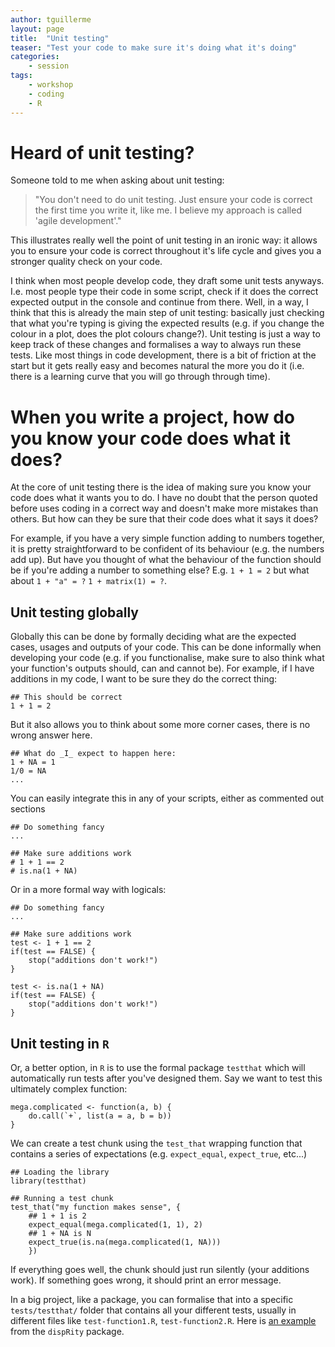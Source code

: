 ```yaml
---
author: tguillerme
layout: page
title:  "Unit testing"
teaser: "Test your code to make sure it's doing what it's doing"
categories:
    - session
tags:
    - workshop
    - coding
    - R
---
```


# Heard of unit testing?

Someone told to me when asking about unit testing:

> "You don't need to do unit testing. Just ensure your code is correct the first time you write it, like me. I believe my approach is called 'agile development'."

This illustrates really well the point of unit testing in an ironic way: it allows you to ensure your code is correct throughout it's life cycle and gives you a stronger quality check on your code.

I think when most people develop code, they draft some unit tests anyways.
I.e. most people type their code in some script, check if it does the correct expected output in the console and continue from there.
Well, in a way, I think that this is already the main step of unit testing: basically just checking that what you're typing is giving the expected results (e.g. if you change the colour in a plot, does the plot colours change?).
Unit testing is just a way to keep track of these changes and formalises a way to always run these tests.
Like most things in code development, there is a bit of friction at the start but it gets really easy and becomes natural the more you do it (i.e. there is a learning curve that you will go through through time).

# When you write a project, how do you know your code does what it does?

At the core of unit testing there is the idea of making sure you know your code does what it wants you to do.
I have no doubt that the person quoted before uses coding in a correct way and doesn't make more mistakes than others.
But how can they be sure that their code does what it says it does?

For example, if you have a very simple function adding to numbers together, it is pretty straightforward to be confident of its behaviour (e.g. the numbers add up).
But have you thought of what the behaviour of the function should be if you're adding a number to something else?
E.g. `1 + 1 = 2` but what about `1 + "a" = ?` `1 + matrix(1) = ?`.

## Unit testing globally

Globally this can be done by formally deciding what are the expected cases, usages and outputs of your code.
This can be done informally when developing your code (e.g. if you functionalise, make sure to also think what your function's outputs should, can and cannot be).
For example, if I have additions in my code, I want to be sure they do the correct thing:

```
## This should be correct
1 + 1 = 2
```

But it also allows you to think about some more corner cases, there is no wrong answer here.

```
## What do _I_ expect to happen here:
1 + NA = 1
1/0 = NA
...
```

You can easily integrate this in any of your scripts, either as commented out sections

```
## Do something fancy
...

## Make sure additions work
# 1 + 1 == 2
# is.na(1 + NA)
```

Or in a more formal way with logicals:

```
## Do something fancy
...

## Make sure additions work
test <- 1 + 1 == 2
if(test == FALSE) {
    stop("additions don't work!")
}

test <- is.na(1 + NA)
if(test == FALSE) {
    stop("additions don't work!")
}
```

## Unit testing in `R`

Or, a better option, in `R` is to use the formal package `testthat` which will automatically run tests after you've designed them.
Say we want to test this ultimately complex function:

```
mega.complicated <- function(a, b) {
    do.call(`+`, list(a = a, b = b))
}
```

We can create a test chunk using the `test_that` wrapping function that contains a series of expectations (e.g. `expect_equal`, `expect_true`, etc...)

```
## Loading the library
library(testthat)

## Running a test chunk
test_that("my function makes sense", {
    ## 1 + 1 is 2
    expect_equal(mega.complicated(1, 1), 2)
    ## 1 + NA is N
    expect_true(is.na(mega.complicated(1, NA)))
    })
```

If everything goes well, the chunk should just run silently (your additions work).
If something goes wrong, it should print an error message.

In a big project, like a package, you can formalise that into a specific `tests/testthat/` folder that contains all your different tests, usually in different files like `test-function1.R`, `test-function2.R`.
Here is [an example](https://github.com/TGuillerme/dispRity/tree/master/tests/testthat) from the `dispRity` package.
